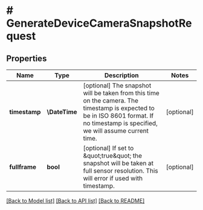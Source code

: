 # # GenerateDeviceCameraSnapshotRequest

## Properties

Name | Type | Description | Notes
------------ | ------------- | ------------- | -------------
**timestamp** | **\DateTime** | [optional] The snapshot will be taken from this time on the camera. The timestamp is expected to be in ISO 8601 format. If no timestamp is specified, we will assume current time. | [optional]
**fullframe** | **bool** | [optional] If set to \&quot;true\&quot; the snapshot will be taken at full sensor resolution. This will error if used with timestamp. | [optional]

[[Back to Model list]](../../README.md#models) [[Back to API list]](../../README.md#endpoints) [[Back to README]](../../README.md)
